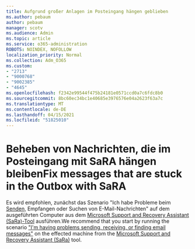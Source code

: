 ```yaml
---
title: Aufgrund großer Anlagen im Posteingang hängen geblieben
ms.author: pebaum
author: pebaum
manager: scotv
ms.audience: Admin
ms.topic: article
ms.service: o365-administration
ROBOTS: NOINDEX, NOFOLLOW
localization_priority: Normal
ms.collection: Adm_O365
ms.custom:
- "2713"
- "9000768"
- "9002385"
- "4645"
ms.openlocfilehash: f2342e99544f475b24181e0571ccd0a7c6fdc8b0
ms.sourcegitcommit: 8bc60ec34bc1e40685e3976576e04a2623f63a7c
ms.translationtype: MT
ms.contentlocale: de-DE
ms.lasthandoff: 04/15/2021
ms.locfileid: "51825010"
---
```

# <a name="fix-messages-that-are-stuck-in-the-outbox-with-sara"></a><span data-ttu-id="3794a-102">Beheben von Nachrichten, die im Posteingang mit SaRA hängen bleiben</span><span class="sxs-lookup"><span data-stu-id="3794a-102">Fix messages that are stuck in the Outbox with SaRA</span></span>

<span data-ttu-id="3794a-103">Es wird empfohlen, zunächst das Szenario "Ich habe Probleme beim [Senden,](https://aka.ms/SaRA-OutlookSendReceive) Empfangen oder Suchen von E-Mail-Nachrichten" auf dem ausgeführten Computer aus dem [Microsoft Support and Recovery Assistant (SaRa)-Tool](https://diagnostics.office.com/#/) ausführen.</span><span class="sxs-lookup"><span data-stu-id="3794a-103">We recommend that you start by running the scenario ["I'm having problems sending, receiving, or finding email messages"](https://aka.ms/SaRA-OutlookSendReceive) on the effected machine from the [Microsoft Support and Recovery Assistant (SaRa)](https://diagnostics.office.com/#/) tool.</span></span>
